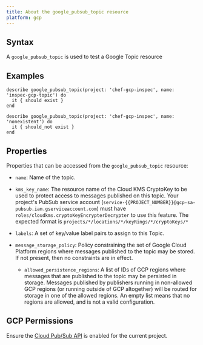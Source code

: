 ```yaml
---
title: About the google_pubsub_topic resource
platform: gcp
---
```


## Syntax
A `google_pubsub_topic` is used to test a Google Topic resource

## Examples
```
describe google_pubsub_topic(project: 'chef-gcp-inspec', name: 'inspec-gcp-topic') do
  it { should exist }
end

describe google_pubsub_topic(project: 'chef-gcp-inspec', name: 'nonexistent') do
  it { should_not exist }
end
```

## Properties
Properties that can be accessed from the `google_pubsub_topic` resource:

  * `name`: Name of the topic.

  * `kms_key_name`: The resource name of the Cloud KMS CryptoKey to be used to protect access to messages published on this topic. Your project's PubSub service account (`service-{{PROJECT_NUMBER}}@gcp-sa-pubsub.iam.gserviceaccount.com`) must have `roles/cloudkms.cryptoKeyEncrypterDecrypter` to use this feature.  The expected format is `projects/*/locations/*/keyRings/*/cryptoKeys/*`

  * `labels`: A set of key/value label pairs to assign to this Topic.

  * `message_storage_policy`: Policy constraining the set of Google Cloud Platform regions where messages published to the topic may be stored. If not present, then no constraints are in effect.

    * `allowed_persistence_regions`: A list of IDs of GCP regions where messages that are published to the topic may be persisted in storage. Messages published by publishers running in non-allowed GCP regions (or running outside of GCP altogether) will be routed for storage in one of the allowed regions. An empty list means that no regions are allowed, and is not a valid configuration.



## GCP Permissions

Ensure the [Cloud Pub/Sub API](https://console.cloud.google.com/apis/library/pubsub.googleapis.com/) is enabled for the current project.

